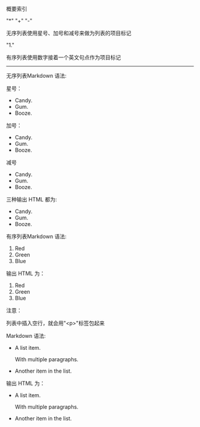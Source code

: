 概要索引

"*" "+" "-"

无序列表使用星号、加号和减号来做为列表的项目标记

"1." 

有序列表使用数字接着一个英文句点作为项目标记

-----------------------------------------------------------------

无序列表Markdown 语法:

星号：
* Candy.
* Gum.
* Booze.

加号：
+ Candy.
+ Gum.
+ Booze.

减号
- Candy.
- Gum.
- Booze.

三种输出 HTML 都为:

<ul>
<li>Candy.</li>
<li>Gum.</li>
<li>Booze.</li>
</ul>


有序列表Markdown 语法:

1. Red
2. Green
3. Blue

输出 HTML 为：

<ol>
<li>Red</li>
<li>Green</li>
<li>Blue</li>
</ol>


注意：

列表中插入空行，就会用"\<p>"标签包起来

Markdown 语法:

* A list item.
    
    With multiple paragraphs.       

* Another item in the list.

输出 HTML 为：

<ul>
<li><p>A list item.</p>
<p>With multiple paragraphs.</p></li>
<li><p>Another item in the list.</p></li>
</ul>




